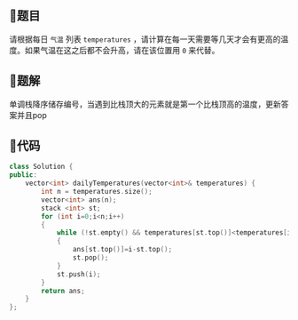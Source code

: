 ## 🍹题目

请根据每日 `气温` 列表 `temperatures` ，请计算在每一天需要等几天才会有更高的温度。如果气温在这之后都不会升高，请在该位置用 `0` 来代替。

## 🧁题解

单调栈降序储存编号，当遇到比栈顶大的元素就是第一个比栈顶高的温度，更新答案并且pop



## 🥛代码

```cpp
class Solution {
public:
    vector<int> dailyTemperatures(vector<int>& temperatures) {
        int n = temperatures.size();
        vector<int> ans(n);
        stack <int> st;
        for (int i=0;i<n;i++)
        {
            while (!st.empty() && temperatures[st.top()]<temperatures[i])
            {
                ans[st.top()]=i-st.top();
                st.pop();
            }
            st.push(i);
        }
        return ans;
    }
};
```

